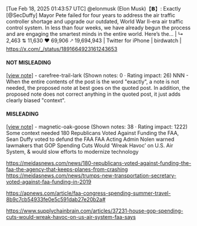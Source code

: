 [Tue Feb 18, 2025 01:43:57 UTC] @elonmusk (Elon Musk)【𝗕】: Exactly [@SecDuffy] Mayor Pete failed for four years to address the air traffic controller shortage and upgrade our outdated, World War II-era air traffic control system. In less than four weeks, we have already begun the process and are engaging the smartest minds in the entire world.  Here’s the… | ↳ 2,463 ⇅ 11,630 ♥ 69,906 🡕 19,694,943 | Twitter for iPhone | birdwatch | https://x.com/_/status/1891664923161243653

#### NOT MISLEADING

[[view note]](https://x.com/i/birdwatch/n/1891686118610858101) - carefree-trail-lark (Shown notes: 0 · Rating impact: 26)
NNN - When the entire contents of the post is the word "exactly", a note is not needed, the proposed note at best goes on the quoted post. In addition, the proposed note does not correct anything in the quoted post, it just adds clearly biased "context".

#### MISLEADING

[[view note]](https://x.com/i/birdwatch/n/1891684227030319424) - magnetic-oak-goose (Shown notes: 38 · Rating impact: 1222)
Some context needed
180 Republicans Voted Against Funding the FAA,
 Sean Duffy voted to defund the FAA
FAA Acting Admin Nolen warned lawmakers that GOP Spending Cuts Would ‘Wreak Havoc’ on U.S. Air System,
& would slow efforts to modernize technology

https://meidasnews.com/news/180-republicans-voted-against-funding-the-faa-the-agency-that-keeps-planes-from-crashing
https://meidasnews.com/news/trumps-new-transportation-secretary-voted-against-faa-funding-in-2019

https://apnews.com/article/faa-congress-spending-summer-travel-8b9c7cb54933fe0e5c591dab27e20b2a#

https://www.supplychainbrain.com/articles/37231-house-gop-spending-cuts-would-wreak-havoc-on-us-air-system-faa-says
